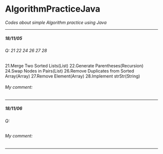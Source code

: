 # AlgorithmPracticeJava
*Codes about simple Algorithm practice using Java*

--------------------------------------------------------
##### 18/11/05
###### Q: 21 22 24 26 27 28
21.Merge Two Sorted Lists(List)  22.Generate Parentheses(Recursion)  24.Swap Nodes in Pairs(List)  26.Remove Duplicates from Sorted Array(Array)  27.Remove Element(Array)  28.Implement strStr(String)
###### My comment: 
--------------------------------------------------------
##### 18/11/06
###### Q: 
###### My comment: 
--------------------------------------------------------
